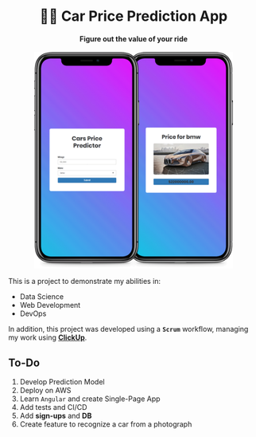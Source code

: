 <div align="center">

<h1><strong>🚗💸 Car Price Prediction App</strong></h1>
<h4>Figure out the value of your ride</h4>

<img src='docs/mockups/mockup.gif' width="400">

</div>

This is a project to demonstrate my abilities in:
* Data Science
* Web Development
* DevOps

In addition, this project was developed using a __`Scrum`__ workflow, managing my work using [__ClickUp__](https://clickup.com/).

## To-Do
1. Develop Prediction Model
2. Deploy on AWS
3. Learn `Angular` and create Single-Page App
4. Add tests and CI/CD
5. Add **sign-ups** and **DB**
6. Create feature to recognize a car from a photograph

